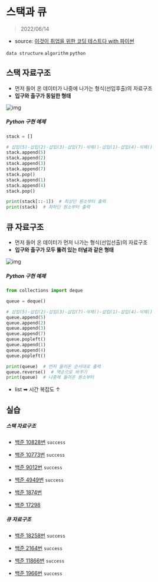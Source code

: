 # 스택과 큐

> 2022/06/14

- source: [이것이 취업을 위한 코딩 테스트다 with 파이썬](https://www.youtube.com/playlist?list=PLRx0vPvlEmdAghTr5mXQxGpHjWqSz0dgC)

`data structure` `algorithm` `python`



## 스택 자료구조

- 먼저 들어 온 데이터가 나중에 나가는 형식(선입후출)의 자료구조
- __입구와 출구가 동일한 형태__



![img](https://velog.velcdn.com/images%2F717lumos%2Fpost%2F090765d9-dce1-4e73-a4ff-a855a8fbc497%2F%EA%B7%B8%EB%A6%BC9.png)



##### Python 구현 예제

```python
stack = []

# 삽입(5)-삽입(2)-삽입(3)-삽입(7)-삭제()-삽입(1)-삽입(4)-삭제()
stack.append(5)
stack.append(2)
stack.append(3)
stack.append(7)
stack.pop()
stack.append(1)
stack.append(4)
stack.pop()

print(stack[::-1])  # 최상단 원소부터 출력
print(stack)  # 최하단 원소부터 출력
```



## 큐 자료구조

- 먼저 들어 온 데이터가 먼저 나가는 형식(선입선출)의 자료구조
- __입구와 출구가 모두 뚫려 있는 터널과 같은 형태__



![img](https://blog.kakaocdn.net/dn/eanvLg/btq3mO4both/LHk16XqBRdK3yPUaIJyd8k/img.png)



##### Python 구현 예제

```python
from collections import deque

queue = deque()

# 삽입(5)-삽입(2)-삽입(3)-삽입(7)-삭제()-삽입(1)-삽입(4)-삭제()
queue.append(5)
queue.append(2)
queue.append(3)
queue.append(7)
queue.popleft()
queue.append(1)
queue.append(4)
queue.popleft()

print(queue)  # 먼저 들어온 순서대로 출력
queue.reverse()  # 역순으로 바꾸기
print(queue)  # 나중에 들어온 원소부터 
```

- list ➡ 시간 복잡도 ↑



## 실습

##### 스택 자료구조

- [백준 10828번](https://www.acmicpc.net/problem/10828) `success`

- [백준 10773번](https://www.acmicpc.net/problem/10773) `success`

- [백준 9012번](https://www.acmicpc.net/problem/9012) `success`

- [백준 4949번](https://www.acmicpc.net/problem/4949) `success`

- [백준 1874번](https://www.acmicpc.net/problem/1874) 

- [백준 17298](https://www.acmicpc.net/problem/17298)



##### 큐 자료구조

- [백준 18258번](https://www.acmicpc.net/problem/18258) `success`

- [백준 2164번](https://www.acmicpc.net/problem/2164) `success`

- [백준 11866번](https://www.acmicpc.net/problem/11866) `success`

- [백준 1966번](https://www.acmicpc.net/problem/1966) `success`

  



